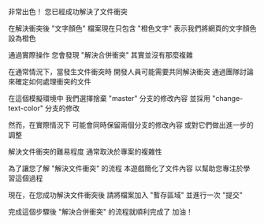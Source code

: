 非常出色！
您已經成功解決了文件衝突

在解決衝突後
"文字顏色" 檔案現在只包含 "橙色文字"
表示我們將網頁的文字顏色設為橙色

通過實際操作
您會發現 "解決合併衝突" 其實並沒有那麼複雜

在通常情況下，當發生文件衝突時
開發人員可能需要共同解決衝突
通過團隊討論來確定如何處理衝突的文件

在這個模擬環境中
我們選擇捨棄 "master" 分支的修改內容
並採用 "change-text-color" 分支的修改

然而，在實際情況下
可能會同時保留兩個分支的修改內容
或對它們做出進一步的調整

解決文件衝突的難易程度
通常取決於專案的複雜性

為了讓您了解 "解決文件衝突" 的流程
本遊戲簡化了文件內容
以幫助您專注於學習這個過程

現在，在您成功解決文件衝突後
請將檔案加入 "暫存區域" 並進行一次 "提交"

完成這個步驟後
"解決合併衝突" 的流程就順利完成了
加油！